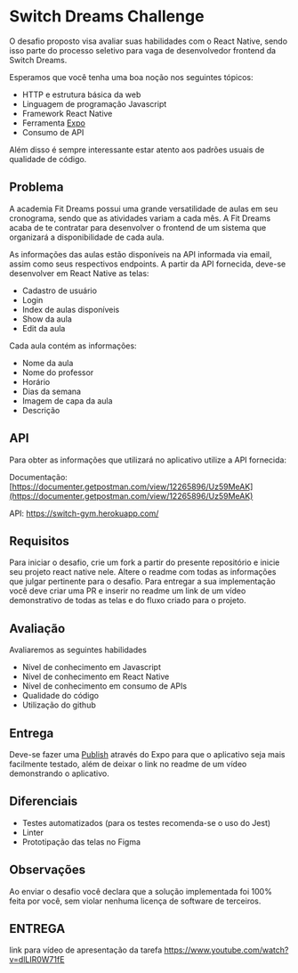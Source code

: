 # Switch Dreams Challenge

O desafio proposto visa avaliar suas habilidades com o React Native, sendo isso parte do processo seletivo para vaga de desenvolvedor frontend da Switch Dreams.

Esperamos que você tenha uma boa noção nos seguintes tópicos:

- HTTP e estrutura básica da web
- Linguagem de programação Javascript
- Framework React Native
- Ferramenta [Expo](https://docs.expo.dev/)
- Consumo de API

Além disso é sempre interessante estar atento aos padrões usuais de qualidade de código.

## Problema

A academia Fit Dreams possui uma grande versatilidade de aulas em seu cronograma, sendo que as atividades variam a cada mês. A Fit Dreams acaba de te contratar para desenvolver o frontend de um sistema que organizará a disponibilidade de cada aula. 

As informações das aulas estão disponíveis na API informada via email, assim como seus respectivos endpoints. A partir da API fornecida, deve-se desenvolver em React Native as telas:

- Cadastro de usuário
- Login 
- Index de aulas disponíveis
- Show da aula
- Edit da aula

Cada aula contém as informações:

- Nome da aula
- Nome do professor
- Horário
- Dias da semana
- Imagem de capa da aula
- Descrição

## API
Para obter as informações que utilizará no aplicativo utilize a API fornecida:

Documentação: [https://documenter.getpostman.com/view/12265896/Uz59MeAK](https://documenter.getpostman.com/view/12265896/Uz59MeAK)

API: https://switch-gym.herokuapp.com/

## Requisitos

Para iniciar o desafio, crie um fork a partir do presente repositório e inicie seu projeto react native nele. Altere o readme com todas as informações que julgar pertinente para o desafio. Para entregar a sua implementação você deve criar uma PR e inserir no readme um link de um vídeo demonstrativo de todas as telas e do fluxo criado para o projeto.


## Avaliação

Avaliaremos as seguintes habilidades

- Nível de conhecimento em Javascript
- Nível de conhecimento em React Native
- Nível de conhecimento em consumo de APIs
- Qualidade do código
- Utilização do github

## Entrega
Deve-se fazer uma [Publish](https://docs.expo.dev/workflow/publishing/#how-to-publish) através do Expo para que o aplicativo seja mais facilmente testado, além de deixar o link no readme de um vídeo demonstrando o aplicativo.

## Diferenciais
- Testes automatizados (para os testes recomenda-se o uso do Jest)
- Linter
- Prototipação das telas no Figma

## Observações
Ao enviar o desafio você declara que a solução implementada foi 100% feita por você, sem violar nenhuma licença de software de terceiros.


## ENTREGA
link para vídeo de apresentação da tarefa
https://www.youtube.com/watch?v=dlLIR0W71fE
